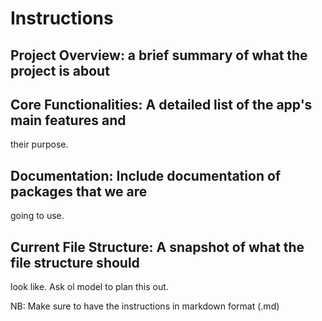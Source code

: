 # Instructions

## Project Overview: a brief summary of what the project is about

## Core Functionalities: A detailed list of the app's main features and
their purpose.

## Documentation: Include documentation of packages that we are
going to use.

## Current File Structure: A snapshot of what the file structure should
look like. Ask ol model to plan this out.

NB: Make sure to have the instructions in markdown format (.md)